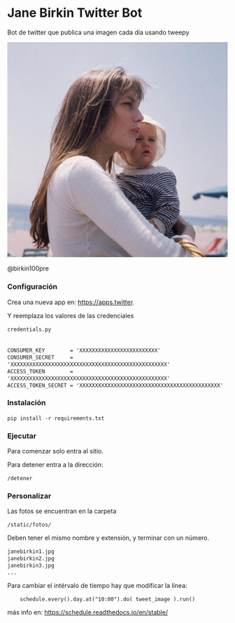 # Jane Birkin Twitter Bot

Bot de twitter que publica una imagen cada día usando tweepy

![Jane Birkin](janebirkin.jpg)

@birkin100pre

### Configuración

Crea una nueva app en:
https://apps.twitter.

Y reemplaza los valores de las credenciales 
```
credentials.py


CONSUMER_KEY        = 'XXXXXXXXXXXXXXXXXXXXXXXXX'
CONSUMER_SECRET     = 'XXXXXXXXXXXXXXXXXXXXXXXXXXXXXXXXXXXXXXXXXXXXXXXXXX'
ACCESS_TOKEN        = 'XXXXXXXXXXXXXXXXXXXXXXXXXXXXXXXXXXXXXXXXXXXXXXXXXX'
ACCESS_TOKEN_SECRET = 'XXXXXXXXXXXXXXXXXXXXXXXXXXXXXXXXXXXXXXXXXXXXX'

```

### Instalación

```
pip install -r requirements.txt
```

### Ejecutar

Para comenzar solo entra al sitio.

Para detener entra a la dirección:
```
/detener
```
### Personalizar

Las fotos se encuentran en la carpeta
```
/static/fotos/
```
Deben tener el mismo nombre y extensión, y terminar con un número.
```
janebirkin1.jpg
janebirkin2.jpg
janebirkin3.jpg
...
```

Para cambiar el intérvalo de tiempo hay que modificar la línea:
```
    schedule.every().day.at("10:00").do( tweet_image ).run()
```
más info en:
https://schedule.readthedocs.io/en/stable/

